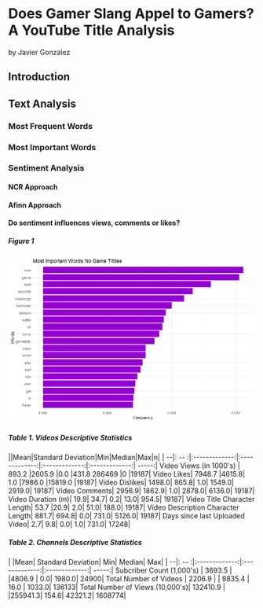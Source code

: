 # Does Gamer Slang Appel to Gamers? A YouTube Title Analysis
by Javier Gonzalez

## Introduction

## Text Analysis
### Most Frequent Words
### Most Important Words
### Sentiment Analysis
#### NCR Approach
#### Afinn Approach
#### Do sentiment influences views, comments or likes?

##### Figure 1
![alt text](https://github.com/jjgecon/Does-Gamer-Slang-Appeal-to-Gamers/blob/master/Images/TFIDF2.png "Logo Title Text 1")

##### Table 1. Videos Descriptive Statistics
||Mean|Standard Deviation|Min|Median|Max|n|
| --|: -- :|:-------------:|:-------------:|:-------------:|:-------------:| -----:|
Video Views (in 1000's) | 893.2	|2605.9	|0.0	|431.8	286469  |0	|19187|
Video Likes|	7948.7	|4615.8|	1.0	|7986.0	|15819.0	|19187|
Video Dislikes|	1498.0|	865.8|	1.0|	1549.0|	2919.0|	19187|
Video Comments|	2956.9|	1862.9|	1.0|	2878.0|	6136.0|	19187|
Video Duration (m)|	19.9|	34.7|	0.2|	13.0|	954.5|	19187|
Video Title Character Length|	53.7	|20.9|	2.0|	51.0|	188.0|	19187|
Video Description Character Length|	881.7|	694.8|	0.0|	731.0|	5126.0|	19187|
Days since last Uploaded Video|	2.7|	9.8|	0.0|	1.0|	731.0|	17248|

##### Table 2. Channels Descriptive Statistics
 |                                    |Mean| Standard Deviation|   Min|  Median|     Max|
 | --|: -- :|:-------------:|:-------------:|:-------------:| -----:|
Subcriber Count (1,000's)         | 3693.5  |           |4806.9  | 0.0|  1980.0|   24900|
Total Number of Videos           |  2206.9   |         | 9835.4 | 16.0 | 1033.0|  136133|
Total Number of Views (10,000's)| 132410.9    |       |255941.3| 154.6| 42321.2| 1608774|
